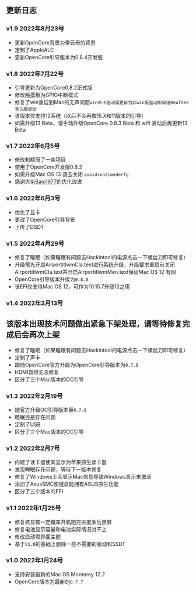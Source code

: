 ## 更新日志

### v1.9 2022年8月23号
- 更新OpenCore背景为带云母的背景
- 定制了AppleALC
- 更新OpenCore引导版本为0.8.4开发版

### v1.8 2022年7月22号
- 引导更新为OpenCore0.8.2正式版
- 修改触摸板为GPIO中断模式
- 修复了win重启到Mac的无声问题`win声卡驱动需更新为非win版驱动即采用Realtek官方版驱动`
- 该版本仅支持12系统（以后不会再做15.X和11版本的引导）
- 如需升级13 Beta，请手动升级OpenCore 0.8.3 Beta  和 wifi 驱动后再更新13 Beta

### v1.7 2022年6月5号
- 修改和精简了一些项目
- 使用了OpenCore开发版0.8.2
- 如需升级Mac OS 13 请去关闭 `avoidruntimederfg`
- 感谢大佬[Baio1977](https://github.com/Baio1977)的优化改进

### v1.6 2022年6月3号
- 优化了显卡
- 更改了OpenCore引导背景
- 上传了DSDT

### v1.5 2022年4月29号
- 修复了睡眠（如果睡眠有问题去Hackintool的电源点击一下螺丝刀即可修复）
- 升级需先开启AirportitlwmCla.text进行系统升级，升级要求重启前关闭AirportitlwmCla.text并开启AirportitlwmMen.text保证Mac OS 12 有网
- OpenCore引导版本升级为`0.8.0`
- 该EFI仅支持Mac  OS 12，可作为10.15.7升级12之用

### v1.4 2022年3月13号

## 该版本出现技术问题做出紧急下架处理，请等待修复完成后会再次上架
- 修复了睡眠（如果睡眠有问题去Hackintool的电源点击一下螺丝刀即可修复）
- 定制了声卡
- 跟随OpenCore官方升级为OpenCore引导版本为`0.7.9`
- HDMI暂时无法修复
- 区分了三个Mac版本的OC引导

### v1.3 2022年2月19号
- 随官方升级OC引导版本至`0.7.8`
- 睡眠还是存在问题
- 定制了USB
- 区分了三个Mac版本的OC引导

### v1.2 2022年2月7号
- 内建了读卡器使其显示为苹果原生读卡器
- 发现睡眠存在问题，等待下一版本修复
- 修复了Windows上会显示Mac信息导致Windows显示未激活
- 添加了AsusSMC使键盘能拥有ASUS原生功能
- 区分了三个版本的EFI

### v1.1 2022年1月25号
- 修复核显有一定概率开机跑完进度条后黑屏
- 修复电池显示容量和电池实际情况对不上
- 修改启动项界面主题
- 基于`V1.0`的基础上删除一些不需要的驱动和SSDT

### v1.0 2022年1月24号
- 支持安装最新的Mac OS Monterey 12.2
- OpenCore版本为最新的`0.7.7`
